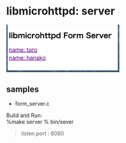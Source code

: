 libmicrohttpd: server
===============

<img src="https://raw.githubusercontent.com/ohwada/MAC_cpp_Samples/master/libmicrohttpd/screenshot/form_server.png" width="300" />

## samples
- form_server.c


Build and Run:  
%make server
% bin/sever
> listen port : 8080 
